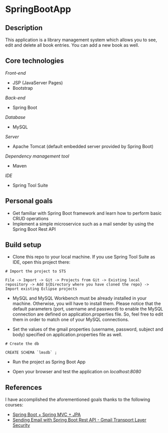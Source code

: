 # SpringBootApp

## Description

This application is a library management system which allows you to see, edit and delete all book entries. You can add a new book as well. 

## Core technologies

*Front-end*

- JSP (JavaServer Pages)
- Bootstrap

*Back-end*

- Spring Boot

*Database*

- MySQL

*Server*

- Apache Tomcat (default embedded server provided by Spring Boot)

*Dependency management tool*

- Maven

*IDE*

- Spring Tool Suite


## Personal goals

- Get familiar with Spring Boot framework and learn how to perform basic CRUD operations
- Implement a simple microservice such as a mail sender by using the Spring Boot Rest API

## Build setup

- Clone this repo to your local machine. If you use Spring Tool Suite as IDE, open this project there:

```
# Import the project to STS

File -> Import -> Git -> Projects from Git -> Existing local repository -> Add ${Directory where you have cloned the repo} -> Import existing Eclipse projects
```

- MySQL and MySQL Workbench must be already installed in your machine. Otherwise, you will have to install them. Please notice that the default parameters (port, username and password) to enable the MySQL connection are defined on application.properties file. So, feel free to edit them in order to match one of your MySQL connections.

- Set the values of the gmail properties (username, password, subject and body) specified on application.properties file as well.

```
# Create the db

CREATE SCHEMA `lmsdb` ;
```

- Run the project as Spring Boot App

- Open your browser and test the application on *localhost:8080*

## References

I have accomplished the aforementioned goals thanks to the following courses:

- [Spring Boot + Spring MVC + JPA](https://www.youtube.com/watch?v=II8V0_ilRbU&list=PLdJYl6XU45uLIHaPBQEj-cEMynAl0oeiz&index=1)
- [Sending Email with Spring Boot Rest API - Gmail Transport Layer Security](https://www.youtube.com/watch?v=G4PUeYbqO80)
